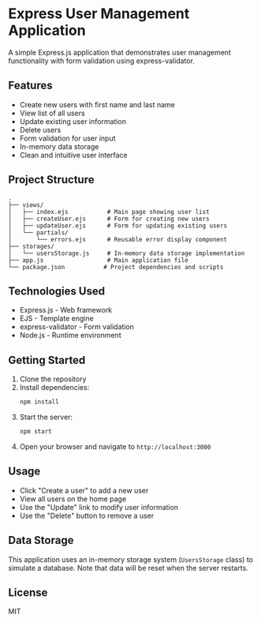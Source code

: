 # Express User Management Application

A simple Express.js application that demonstrates user management functionality with form validation using express-validator.

## Features

- Create new users with first name and last name
- View list of all users
- Update existing user information
- Delete users
- Form validation for user input
- In-memory data storage
- Clean and intuitive user interface

## Project Structure

```
.
├── views/
│   ├── index.ejs           # Main page showing user list
│   ├── createUser.ejs      # Form for creating new users
│   ├── updateUser.ejs      # Form for updating existing users
│   └── partials/
│       └── errors.ejs      # Reusable error display component
├── storages/
│   └── usersStorage.js     # In-memory data storage implementation
├── app.js                  # Main application file
└── package.json           # Project dependencies and scripts
```

## Technologies Used

- Express.js - Web framework
- EJS - Template engine
- express-validator - Form validation
- Node.js - Runtime environment

## Getting Started

1. Clone the repository
2. Install dependencies:
   ```bash
   npm install
   ```
3. Start the server:
   ```bash
   npm start
   ```
4. Open your browser and navigate to `http://localhost:3000`

## Usage

- Click "Create a user" to add a new user
- View all users on the home page
- Use the "Update" link to modify user information
- Use the "Delete" button to remove a user

## Data Storage

This application uses an in-memory storage system (`UsersStorage` class) to simulate a database. Note that data will be reset when the server restarts.

## License

MIT

